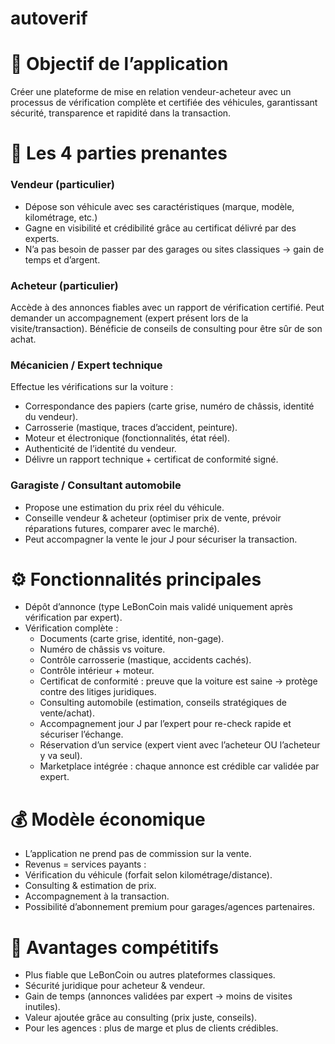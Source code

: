 # autoverif

# 🎯 Objectif de l’application
Créer une plateforme de mise en relation vendeur-acheteur avec un processus de vérification complète et certifiée des véhicules, garantissant sécurité, transparence et rapidité dans la transaction.
# 🔑 Les 4 parties prenantes
### Vendeur (particulier)
- Dépose son véhicule avec ses caractéristiques (marque, modèle, kilométrage, etc.)
- Gagne en visibilité et crédibilité grâce au certificat délivré par des experts.
- N’a pas besoin de passer par des garages ou sites classiques → gain de temps et d’argent.
### Acheteur (particulier)
Accède à des annonces fiables avec un rapport de vérification certifié.
Peut demander un accompagnement (expert présent lors de la visite/transaction).
Bénéficie de conseils de consulting pour être sûr de son achat.
### Mécanicien / Expert technique
Effectue les vérifications sur la voiture :
- Correspondance des papiers (carte grise, numéro de châssis, identité du vendeur).
- Carrosserie (mastique, traces d’accident, peinture).
- Moteur et électronique (fonctionnalités, état réel).
- Authenticité de l’identité du vendeur.
- Délivre un rapport technique + certificat de conformité signé.
### Garagiste / Consultant automobile
- Propose une estimation du prix réel du véhicule.
- Conseille vendeur & acheteur (optimiser prix de vente, prévoir réparations futures, comparer avec le marché).
- Peut accompagner la vente le jour J pour sécuriser la transaction.
# ⚙️ Fonctionnalités principales
- Dépôt d’annonce (type LeBonCoin mais validé uniquement après vérification par expert).
- Vérification complète :
  -  Documents (carte grise, identité, non-gage).
  - Numéro de châssis vs voiture.
  - Contrôle carrosserie (mastique, accidents cachés).
  - Contrôle intérieur + moteur.
  - Certificat de conformité : preuve que la voiture est saine → protège contre des litiges juridiques.
  - Consulting automobile (estimation, conseils stratégiques de vente/achat).
  - Accompagnement jour J par l’expert pour re-check rapide et sécuriser l’échange.
  - Réservation d’un service (expert vient avec l’acheteur OU l’acheteur y va seul).
  - Marketplace intégrée : chaque annonce est crédible car validée par expert.
# 💰 Modèle économique
- L’application ne prend pas de commission sur la vente.
- Revenus = services payants :
- Vérification du véhicule (forfait selon kilométrage/distance).
- Consulting & estimation de prix.
- Accompagnement à la transaction.
- Possibilité d’abonnement premium pour garages/agences partenaires.
# 🎁 Avantages compétitifs
- Plus fiable que LeBonCoin ou autres plateformes classiques.
- Sécurité juridique pour acheteur & vendeur.
- Gain de temps (annonces validées par expert → moins de visites inutiles).
- Valeur ajoutée grâce au consulting (prix juste, conseils).
- Pour les agences : plus de marge et plus de clients crédibles.
